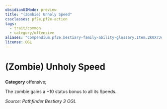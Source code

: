 ```yaml
---
obsidianUIMode: preview
title: "(Zombie) Unholy Speed"
cssclasses: pf2e,pf2e-action
tags:
  - trait/common
  - category/offensive
aliases: "Compendium.pf2e.bestiary-family-ability-glossary.Item.2k0X7JdI9MMt4pp0"
license: OGL
---
```

# (Zombie) Unholy Speed

### 

**Category** offensive; 




The zombie gains a +10 status bonus to all its Speeds.

*Source: Pathfinder Bestiary 3*
*OGL*